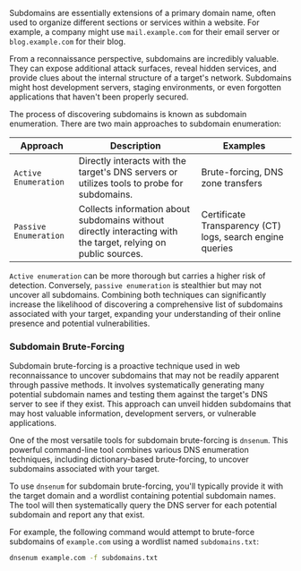 Subdomains are essentially extensions of a primary domain name, often used to organize different sections or services within a website. For example, a company might use `mail.example.com` for their email server or `blog.example.com` for their blog.

From a reconnaissance perspective, subdomains are incredibly valuable. They can expose additional attack surfaces, reveal hidden services, and provide clues about the internal structure of a target's network. Subdomains might host development servers, staging environments, or even forgotten applications that haven't been properly secured.

The process of discovering subdomains is known as subdomain enumeration. There are two main approaches to subdomain enumeration:

|Approach|Description|Examples|
|---|---|---|
|`Active Enumeration`|Directly interacts with the target's DNS servers or utilizes tools to probe for subdomains.|Brute-forcing, DNS zone transfers|
|`Passive Enumeration`|Collects information about subdomains without directly interacting with the target, relying on public sources.|Certificate Transparency (CT) logs, search engine queries|

`Active enumeration` can be more thorough but carries a higher risk of detection. Conversely, `passive enumeration` is stealthier but may not uncover all subdomains. Combining both techniques can significantly increase the likelihood of discovering a comprehensive list of subdomains associated with your target, expanding your understanding of their online presence and potential vulnerabilities.

### Subdomain Brute-Forcing

Subdomain brute-forcing is a proactive technique used in web reconnaissance to uncover subdomains that may not be readily apparent through passive methods. It involves systematically generating many potential subdomain names and testing them against the target's DNS server to see if they exist. This approach can unveil hidden subdomains that may host valuable information, development servers, or vulnerable applications.

One of the most versatile tools for subdomain brute-forcing is `dnsenum`. This powerful command-line tool combines various DNS enumeration techniques, including dictionary-based brute-forcing, to uncover subdomains associated with your target.

To use `dnsenum` for subdomain brute-forcing, you'll typically provide it with the target domain and a wordlist containing potential subdomain names. The tool will then systematically query the DNS server for each potential subdomain and report any that exist.

For example, the following command would attempt to brute-force subdomains of `example.com` using a wordlist named `subdomains.txt`:

```bash
dnsenum example.com -f subdomains.txt
```

